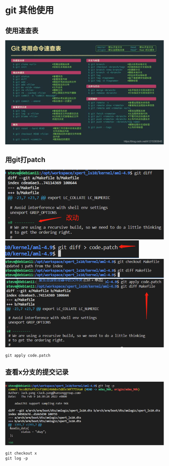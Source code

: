 # git 其他使用

## 使用速查表

![1.6.1.png](1.6.1.png)

## 用git打patch

![1.6.2.png](1.6.2.png)
![1.6.3.png](1.6.3.png)
![1.6.4.png](1.6.4.png)
![1.6.5.png](1.6.5.png)

```
git apply code.patch
```

## 查看x分支的提交记录

![1.6.6.png](1.6.6.png)

```
git checkout x
git log -p
```


